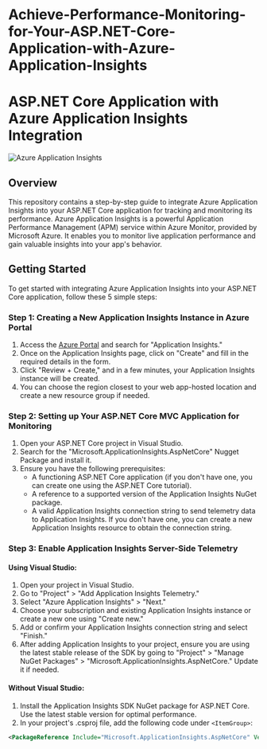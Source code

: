# Achieve-Performance-Monitoring-for-Your-ASP.NET-Core-Application-with-Azure-Application-Insights

# ASP.NET Core Application with Azure Application Insights Integration

![Azure Application Insights](https://img.shields.io/badge/Azure-Application%20Insights-blue)

## Overview

This repository contains a step-by-step guide to integrate Azure Application Insights into your ASP.NET Core application for tracking and monitoring its performance. Azure Application Insights is a powerful Application Performance Management (APM) service within Azure Monitor, provided by Microsoft Azure. It enables you to monitor live application performance and gain valuable insights into your app's behavior.

## Getting Started

To get started with integrating Azure Application Insights into your ASP.NET Core application, follow these 5 simple steps:

### Step 1: Creating a New Application Insights Instance in Azure Portal

1. Access the [Azure Portal](https://portal.azure.com/) and search for "Application Insights."
2. Once on the Application Insights page, click on "Create" and fill in the required details in the form.
3. Click "Review + Create," and in a few minutes, your Application Insights instance will be created.
4. You can choose the region closest to your web app-hosted location and create a new resource group if needed.

### Step 2: Setting up Your ASP.NET Core MVC Application for Monitoring

1. Open your ASP.NET Core project in Visual Studio.
2. Search for the "Microsoft.ApplicationInsights.AspNetCore" Nugget Package and install it.
3. Ensure you have the following prerequisites:
   - A functioning ASP.NET Core application (if you don't have one, you can create one using the ASP.NET Core tutorial).
   - A reference to a supported version of the Application Insights NuGet package.
   - A valid Application Insights connection string to send telemetry data to Application Insights. If you don't have one, you can create a new Application Insights resource to obtain the connection string.

### Step 3: Enable Application Insights Server-Side Telemetry

#### Using Visual Studio:
1. Open your project in Visual Studio.
2. Go to "Project" > "Add Application Insights Telemetry."
3. Select "Azure Application Insights" > "Next."
4. Choose your subscription and existing Application Insights instance or create a new one using "Create new."
5. Add or confirm your Application Insights connection string and select "Finish."
6. After adding Application Insights to your project, ensure you are using the latest stable release of the SDK by going to "Project" > "Manage NuGet Packages" > "Microsoft.ApplicationInsights.AspNetCore." Update it if needed.

#### Without Visual Studio:
1. Install the Application Insights SDK NuGet package for ASP.NET Core. Use the latest stable version for optimal performance.
2. In your project's .csproj file, add the following code under `<ItemGroup>`:

```XML
<PackageReference Include="Microsoft.ApplicationInsights.AspNetCore" Version="2.21.0" />



